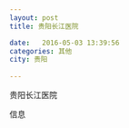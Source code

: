 ```yaml
--- 
layout: post 
title: 贵阳长江医院

date:   2016-05-03 13:39:56 
categories: 其他  
city: 贵阳
  
--- 
```

   
贵阳长江医院

信息

